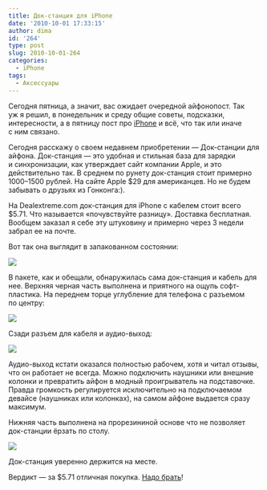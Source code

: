 ```yaml
---
title: Док-станция для iPhone
date: '2010-10-01 17:33:15'
author: dima
id: '264'
type: post
slug: 2010-10-01-264
categories:
  - iPhone
tags:
  - Аксессуары
---
```


Сегодня пятница, а значит, вас ожидает очередной айфонопост. Так уж я решил, в понедельник и среду общие советы, подсказки, интересности, а в пятницу пост про [iPhone](/blog/categories/iPhone) и всё, что так или иначе с ним связано.

Сегодня расскажу о своем недавнем приобретении — Док-станции для айфона. Док-станция — это удобная и стильная база для зарядки и синхронизации, как утверждает сайт компании Apple, и это действительно так. В среднем по рунету док-станция стоит примерно 1000–1500 рублей. На сайте Apple $29 для американцев. Но не будем забывать о друзьях из Гонконга:).

На Dealextreme.com док-станция для iPhone с кабелем стоит всего $5.71. Что называется «почувствуйте разницу». Доставка бесплатная. Вообщем заказал я себе эту штуковину и примерно через 3 недели забрал ее на почте.

Вот так она выглядит в запакованном состоянии:

[![](/_bl/2/s40796497.jpg)](/_bl/2/40796497.jpg "Нажмите, для просмотра в полном размере...")

В пакете, как и обещали, обнаружилась сама док-станция и кабель для нее. Верхняя черная часть выполнена и приятного на ощупь софт-пластика. На переднем торце углубление для телефона с разъемом по центру:

[![](/_bl/2/s17058398.jpg)](/_bl/2/17058398.jpg "Нажмите, для просмотра в полном размере...")

Сзади разъем для кабеля и аудио-выход:

[![](/_bl/2/s79589864.jpg)](/_bl/2/79589864.jpg "Нажмите, для просмотра в полном размере...")

Аудио-выход кстати оказался полностью рабочем, хотя и читал отзывы, что он работает не всегда. Можно подключить наушники или внешние колонки и превратить айфон в модный проигрыватель на подставочке. Правда громкость регулируется исключительно на подключаемом девайсе (наушниках или колонках), на самом айфоне выдается сразу максимум.

Нижняя часть выполнена на прорезининой основе что не позволяет док-станции ёрзать по столу.

[![](/_bl/2/s63085107.jpg)](/_bl/2/63085107.jpg "Нажмите, для просмотра в полном размере...")

Док-станция уверенно держится на месте.

Вердикт — за $5.71 отличная покупка. [Надо брать](http://www.dealextreme.com/details.dx/sku.33390~r.52994519 "http://www.dealextreme.com/details.dx/sku.33390~r.52994519")!